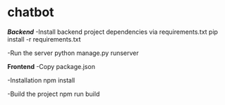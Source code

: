 # chatbot
***************Backend***************
-Install backend project dependencies via requirements.txt
    pip install -r requirements.txt

-Run the server
    python manage.py runserver

**************Frontend**************
-Copy package.json

-Installation
    npm install

-Build the project
    npm run build
